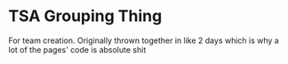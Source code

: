 # TSA Grouping Thing

For team creation. Originally thrown together in like 2 days which is why a lot of the pages' code is absolute shit
